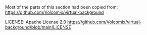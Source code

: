 Most of the parts of this section had been copied from: https://github.com/Volcomix/virtual-background

LICENSE: Apache License 2.0
https://github.com/Volcomix/virtual-background/blob/main/LICENSE